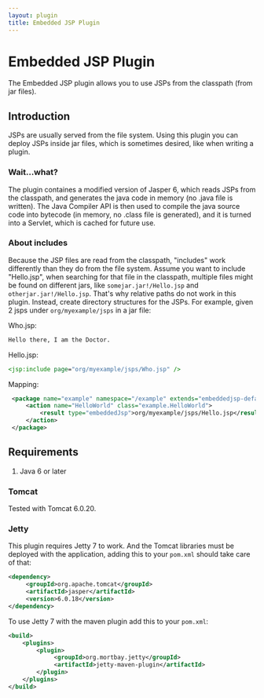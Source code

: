 ```yaml
---
layout: plugin
title: Embedded JSP Plugin
---
```


# Embedded JSP Plugin

The Embedded JSP plugin allows you to use JSPs from the classpath (from jar files).

## Introduction

JSPs are usually served from the file system. Using this plugin you can deploy JSPs inside jar files, which is sometimes desired, like when writing a plugin. 

### Wait...what?

The plugin containes a modified version of Jasper 6, which reads JSPs from the classpath, and generates the java code in memory (no .java file is written). The Java Compiler API is then used to compile the java source code into bytecode (in memory, no .class file is generated), and it is turned into a Servlet, which is cached for future use.

### About includes

Because the JSP files are read from the classpath, "includes" work differently than they do from the file system. Assume you want to include "Hello.jsp", when searching for that file in the classpath, multiple files might be found on different jars, like `somejar.jar!/Hello.jsp` and `otherjar.jar!/Hello.jsp`. That's why relative paths do not work in this plugin. Instead, create directory structures for the JSPs. For example, given 2 jsps under `org/myexample/jsps` in a jar file:

Who.jsp:

```jsp
Hello there, I am the Doctor.
```

Hello.jsp:

```jsp
<jsp:include page="org/myexample/jsps/Who.jsp" />
```

Mapping:

```xml
 <package name="example" namespace="/example" extends="embeddedjsp-default">
     <action name="HelloWorld" class="example.HelloWorld">
         <result type="embeddedJsp">org/myexample/jsps/Hello.jsp</result>
     </action>
 </package>
```

## Requirements

1. Java 6 or later

### Tomcat

Tested with Tomcat 6.0.20.

### Jetty

This plugin requires Jetty 7 to work. And the Tomcat libraries must be deployed with the application, adding this to your `pom.xml` should take care of that: 

```xml
<dependency>
     <groupId>org.apache.tomcat</groupId>
     <artifactId>jasper</artifactId>
     <version>6.0.18</version>
</dependency>
```

To use Jetty 7 with the maven plugin add this to your `pom.xml`:

```xml
<build>
    <plugins>
        <plugin>
             <groupId>org.mortbay.jetty</groupId>
             <artifactId>jetty-maven-plugin</artifactId>
        </plugin>
    </plugins>
</build>
```
